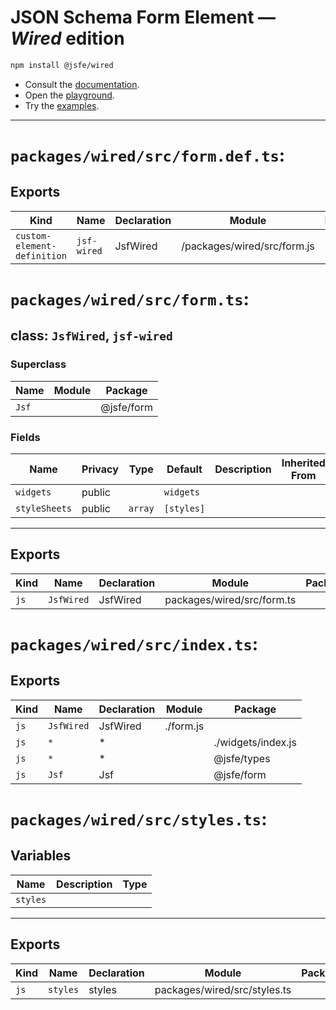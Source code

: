 # JSON Schema Form Element — ***Wired*** edition

```sh
npm install @jsfe/wired
```

- Consult the [documentation](../../README.md).
- Open the [playground](https://jsfe.js.org).
- Try the [examples](https://github.com/json-schema-form-element/examples#readme).

---

# `packages/wired/src/form.def.ts`:

## Exports

| Kind                        | Name        | Declaration | Module                      | Package |
| --------------------------- | ----------- | ----------- | --------------------------- | ------- |
| `custom-element-definition` | `jsf-wired` | JsfWired    | /packages/wired/src/form.js |         |

# `packages/wired/src/form.ts`:

## class: `JsfWired`, `jsf-wired`

### Superclass

| Name  | Module | Package    |
| ----- | ------ | ---------- |
| `Jsf` |        | @jsfe/form |

### Fields

| Name          | Privacy | Type    | Default    | Description | Inherited From |
| ------------- | ------- | ------- | ---------- | ----------- | -------------- |
| `widgets`     | public  |         | `widgets`  |             |                |
| `styleSheets` | public  | `array` | `[styles]` |             |                |

<hr/>

## Exports

| Kind | Name       | Declaration | Module                     | Package |
| ---- | ---------- | ----------- | -------------------------- | ------- |
| `js` | `JsfWired` | JsfWired    | packages/wired/src/form.ts |         |

# `packages/wired/src/index.ts`:

## Exports

| Kind | Name       | Declaration | Module    | Package            |
| ---- | ---------- | ----------- | --------- | ------------------ |
| `js` | `JsfWired` | JsfWired    | ./form.js |                    |
| `js` | `*`        | \*          |           | ./widgets/index.js |
| `js` | `*`        | \*          |           | @jsfe/types        |
| `js` | `Jsf`      | Jsf         |           | @jsfe/form         |

# `packages/wired/src/styles.ts`:

## Variables

| Name     | Description | Type |
| -------- | ----------- | ---- |
| `styles` |             |      |

<hr/>

## Exports

| Kind | Name     | Declaration | Module                       | Package |
| ---- | -------- | ----------- | ---------------------------- | ------- |
| `js` | `styles` | styles      | packages/wired/src/styles.ts |         |

